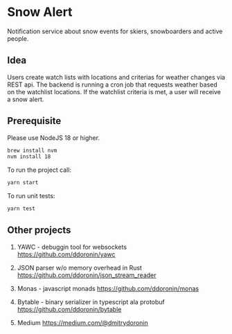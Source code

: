 # Snow Alert

Notification service about snow events for skiers, snowboarders and active people.

## Idea

Users create watch lists with locations and criterias for weather changes via REST api. The backend is running a cron job that requests weather based on the watchlist locations. If the watchlist criteria is met, a user will receive a snow alert.

## Prerequisite

Please use NodeJS 18 or higher.

```bash
brew install nvm
nvm install 18
```

To run the project call:

```bash
yarn start
```

To run unit tests:

```bash
yarn test
```

## Other projects

1. YAWC - debuggin tool for websockets
   https://github.com/ddoronin/yawc

2. JSON parser w/o memory overhead in Rust
   https://github.com/ddoronin/json_stream_reader

3. Monas - javascript monads
   https://github.com/ddoronin/monas
4. Bytable - binary serializer in typescript ala protobuf
   https://github.com/ddoronin/bytable

5. Medium
   https://medium.com/@dmitrydoronin
